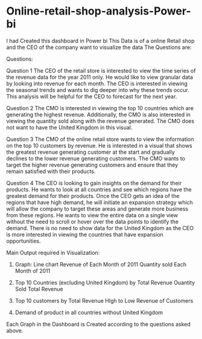 # Online-retail-shop-analysis-Power-bi
I had Created this dashboard in Power bi This Data is of a online Retail shop and the CEO of the company want to visualize the data The Questions are:

Questions:

Question 1 The CEO of the retail store is interested to view the time series of the revenue data for the year 2011 only. He would like to view granular data by looking into revenue for each month. The CEO is interested in viewing the seasonal trends and wants to dig deeper into why these trends occur. This analysis will be helpful for the CEO to forecast for the next year.

Question 2 The CMO is interested in viewing the top 10 countries which are generating the highest revenue. Additionally, the CMO is also interested in viewing the quantity sold along with the revenue generated. The CMO does not want to have the United Kingdom in this visual.

Question 3 The CMO of the online retail store wants to view the information on the top 10 customers by revenue. He is interested in a visual that shows the greatest revenue generating customer at the start and gradually declines to the lower revenue generating customers. The CMO wants to target the higher revenue generating customers and ensure that they remain satisfied with their products.

Question 4 The CEO is looking to gain insights on the demand for their products. He wants to look at all countries and see which regions have the greatest demand for their products. Once the CEO gets an idea of the regions that have high demand, he will initiate an expansion strategy which will allow the company to target these areas and generate more business from these regions. He wants to view the entire data on a single view without the need to scroll or hover over the data points to identify the demand. There is no need to show data for the United Kingdom as the CEO is more interested in viewing the countries that have expansion opportunities.

Main Output required in Visualization:

1. Graph: Line chart
   Revenue of Each Month of 2011
   Quantity sold Each Month of 2011
   
2. Top 10 Countries (excluding United Kingdom) by Total Revenue
   Ouantity Sold
   Total Revenue
   
3. Top 10 customers by Total Revenue
   HIgh to Low
   Revenue of Customers

4. Demand of product in all countries without United Kingdom

Each Graph in the Dashboard is Created according to the questions asked above.


